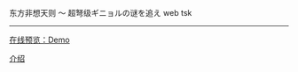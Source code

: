 东方非想天则 ～ 超弩级ギニョルの谜を追え web tsk

-----------------------------------  

[在线预览：Demo](http://nostarsnow.github.io/tsk-web/) 

[介绍](https://nostarsnow.github.io/2018/10/01/tsk-web/) 
